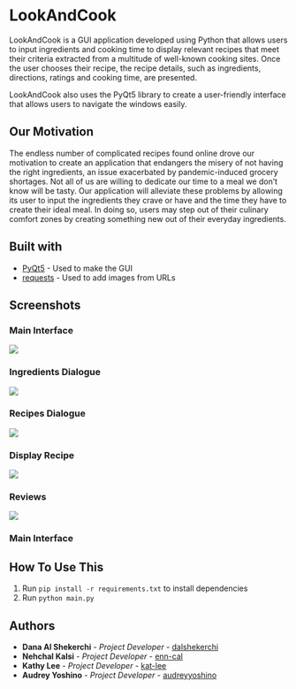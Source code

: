 # LookAndCook
LookAndCook is a GUI application developed using Python that allows users to input ingredients and cooking time to display relevant recipes that meet their criteria extracted from a multitude of well-known cooking sites. Once the user chooses their recipe, the recipe details, such as ingredients, directions, ratings and cooking time, are presented.

LookAndCook also uses the PyQt5 library to create a user-friendly interface that allows users to navigate the windows easily.

## Our Motivation
The endless number of complicated recipes found online drove our motivation to create an application that endangers the misery of not having the right ingredients, an issue exacerbated by pandemic-induced grocery shortages. Not all of us are willing to dedicate our time to a meal we don’t know will be tasty.  Our application will alleviate these problems by allowing its user to input the ingredients they crave or have and the time they have to create their ideal meal. In doing so, users may step out of their culinary comfort zones by creating something new out of their everyday ingredients.

## Built with
* [PyQt5](https://pypi.org/project/PyQt5/) - Used to make the GUI
* [requests](https://docs.python-requests.org/en/master/) - Used to add images from URLs

## Screenshots

### Main Interface
![](https://i.imgur.com/xpyoaAQ.png)

### Ingredients Dialogue
![](https://i.imgur.com/LUiLPri.png)

### Recipes Dialogue
![](https://i.imgur.com/oE5vBTI.png)

### Display Recipe
![](https://i.imgur.com/dpG2RY8.png)

### Reviews
![](https://i.imgur.com/H9dTR5e.png)

### Main Interface
## How To Use This
1. Run `pip install -r requirements.txt` to install dependencies
2. Run `python main.py`

## Authors
* **Dana Al Shekerchi** - *Project Developer* - [dalshekerchi](https://github.com/dalshekerchi)
* **Nehchal Kalsi** - *Project Developer* - [enn-cal](https://github.com/enn-cal)
* **Kathy Lee** - *Project Developer* - [kat-lee](https://github.com/kat-lee)
* **Audrey Yoshino** - *Project Developer* - [audreyyoshino](https://github.com/audreyyoshino)
